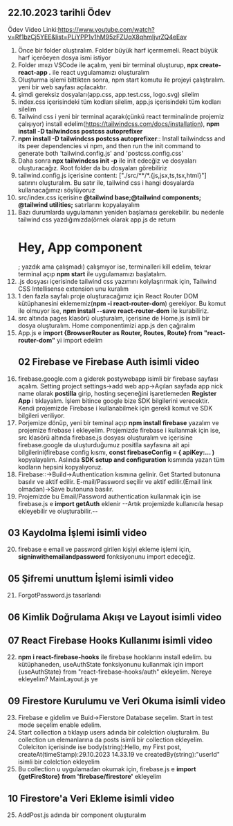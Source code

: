 ## 22.10.2023 tarihli Ödev
Ödev Video Linki:https://www.youtube.com/watch?v=Rf1bzCj5YEE&list=PLiYPP1v1hM95zFZUqX8qhmIjvrZQ4eEav

1. Önce bir folder oluştıralım. Folder büyük harf içermemeli. React büyük harf içeröeyen dosya ismi istiyor
2. Folder ımıızı VSCode ile açalım, yeni bir terminal oluşturup, __npx create-react-app .__ ile react uygulamamızı oluşturalım
3. Oluşturma işlemi bittikten sonra, npm start komutu ile projeyi çalıştıralım. yeni bir web sayfası açılacaktır.
4. şimdi gereksiz dosyaları(app.css, app.test.css, logo.svg) silelim
5. index.css içerisindeki tüm kodları silelim, app.js içerisindeki tüm kodları silelim
6. Tailwind css i yeni bir terminal açarak(çünkü react terminalinde projemiz çalışıyor) install edelim(https://tailwindcss.com/docs/installation), __npm install -D tailwindcss postcss autoprefixer__
7. __npm install -D tailwindcss postcss autoprefixer__:: Install tailwindcss and its peer dependencies vi npm, and then run the init command to generate both 'tailwind.config.js' and 'postcss.config.css'
8. Daha sonra __npx tailwindcss init -p__ ile init edecğiz ve dosyaları oluşturacağız. Root folder da bu dosyaları görebiliriz
9. tailwind.config.js içerisine content: ["./src/**/*.{js,jsx,ts,tsx,html}"] satırını oluşturalım. Bu satır ile, tailwind css i hangi dosyalarda kullanacağımızı söylüyoruz
10. src/index.css içerisine __@tailwind base;@tailwind components; @tailwind utilities;__ satırlarını kopyalayalım
11. Bazı durumlarda uygulamanın yeniden başlaması gerekebilir. bu nedenle tailwind css yazdığımızda(örnek olarak app.js de return <h1 className="text-6xl text-red-700">Hey, App component</h1>; yazdık ama çalışmadı) çalışmıyor ise, terminalleri kill edelim, tekrar terminal açıp __npm start__ ile uygulamamızı başlatalım.
12. .js dosyası içerisinde tailwind css yazımını kolylaşrırmak için, Tailwind CSS Intellisense extension unu kuralım
13. 1 den fazla sayfalı proje oluşturacağımız için React Router DOM kütüphanesini eklememiz(__npm -i react-router-dom__) gerekiyor. Bu komut ile olmuyor ise, __npm install --save react-router-dom__ ile kurabiliriz.
14. src altında pages klasörü oluşturalım, içerisine de Home.js isimli bir dosya oluşturalım. Home componentimizi app.js den çağıralım
15. App.js e __import {BrowserRouter as Router, Routes, Route} from "react-router-dom"__ yi import edelim
    ## 02 Firebase ve Firebase Auth isimli video
16. firebase.google.com  a  giderek postywebapp isimli bir firebase sayfası açalım. Setting project settings->add web app->Açılan sayfada app nick name olarak __postilla__ girip, hosting seçeneğini işaretlemeden __Register App__ i tıklayalım. İşlem bitince google bize SDK bilgilerini verecektir. Kendi projemizde Firebase i kullanabilmek için gerekli komut ve SDK bilgileri veriliyor.
17. Porjemize dönüp, yeni bir teminal açıp __npm install firebase__ yazalım ve projemize firebase i ekleyelim. Projemizde firebase i kullanmak için ise, src klasörü altında firebase.js dosyası oluşturalım ve içerisine firebase.google da uluşturduğumuz positlla sayfasına ait api bilgilerini(firebase config kısmı, __const firebaseConfig = { apiKey:... )__ kopyalayalım. Aslında __SDK setup and configuration__ kısmında yazan tüm kodların hepsini kopyalıyoruz.
18. Firebase::->Build->Authentication kısmına gelinir. Get Started butonuna basılır ve aktif edilir. E-mail/Password seçilir ve aktif edilir.(Email link olmadan)->Save butonuna basılır.
19. Projemizde bu Email/Password authentication kullanmak için ise firebase.js e  __import getAuth__ eklenir
--Artık projemizde kullanıcıla hesap ekleyebilir ve oluşturabilir.--
## 03 Kaydolma İşlemi isimli video
20. firebase e email ve password girilen kişiyi ekleme işlemi için, __signinwithemailandpassword__ fonksiyonunu import edeceğiz.
## 05 Şifremi unuttum İşlemi isimli video
21. ForgotPassword.js tasarlandı

## 06 Kimlik Doğrulama Akışı ve Layout isimli video
## 07 React Firebase Hooks Kullanımı isimli video
22. __npm i react-firebase-hooks__ ile firebase hooklarını install edelim. bu kütüphaneden, useAuthState fonksiyonunu kullanmak için
import {useAuthState} from "react-firebase-hooks/auth" ekleyelim. Nereye ekleyelim? MainLayout.js ye
## 09 Firestore Kurulumu ve Veri Okuma isimli video
23. Firebase e gidelim ve Buid->Fierstore Database seçelim. Start in test mode seçelim enable edelim.
24. Start collection a tıklayıp users adında bir colelction oluşturalım. Bu collection un elemanlarına da posts isimli bir collection ekleyelim. Colelciton içerisinde ise body(string):Hello, my First post, createAt(timeStamp):29.10.2023 14.33.19 ve createdBy(string):"userId" isimli bir colelction ekleyelim
25. Bu collection u uygulamadan okumak için, firebase.js e __import {getFireStore} from 'firebase/firestore'__ ekleyelim
## 10 Firestore'a Veri Ekleme isimli video
25. AddPost.js adında bir component oluşturalım